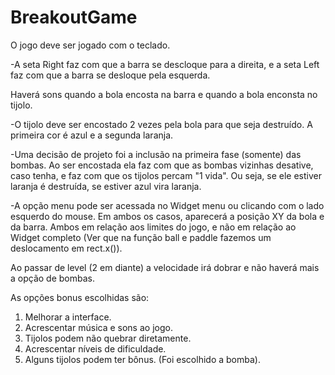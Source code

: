 # BreakoutGame

O jogo deve ser jogado com o teclado.

-A seta Right faz com que a barra se descloque para a direita, e a seta Left faz com que a barra se desloque pela esquerda.

Haverá sons quando a bola encosta na barra e quando a bola enconsta no tijolo.

-O tijolo deve ser encostado 2 vezes pela bola para que seja destruído. A primeira cor é azul e a segunda laranja.

-Uma decisão de projeto foi a inclusão na primeira fase (somente) das bombas. Ao ser encostada ela faz com que as bombas vizinhas desative, caso tenha,
e faz com que os tijolos percam "1 vida". Ou seja, se ele estiver laranja é destruída, se estiver azul vira laranja.

-A opção menu pode ser acessada no Widget menu ou clicando com o lado esquerdo do mouse. Em ambos os casos, aparecerá a posição XY da bola e da barra. Ambos em relação aos limites do jogo, e não em relação ao Widget completo (Ver que na função ball e paddle fazemos um deslocamento em rect.x()).

Ao passar de level (2 em diante) a velocidade irá dobrar e não haverá mais a opção de bombas.

As opções bonus escolhidas são:

1) Melhorar a interface.
3) Acrescentar música e sons ao jogo.
5) Tijolos podem não quebrar diretamente.
6) Acrescentar níveis de dificuldade.
7) Alguns tijolos podem ter bônus. (Foi escolhido a bomba).





